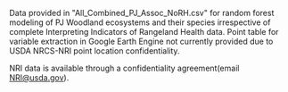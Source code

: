 Data provided in "All_Combined_PJ_Assoc_NoRH.csv" for random forest modeling of PJ Woodland ecosystems and their species irrespective of complete Interpreting Indicators of Rangeland Health data. Point table for variable extraction in Google Earth Engine not currently provided due to USDA NRCS-NRI point location confidentiality.

NRI data is available through a confidentiality agreement(email NRI@usda.gov).
